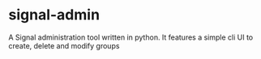# signal-admin
A Signal administration tool written in python. It features a simple cli UI to create, delete and modify groups

